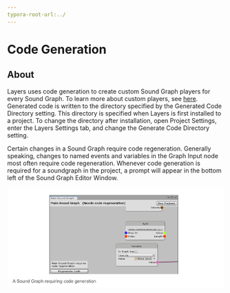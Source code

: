 ```yaml
---
typora-root-url:../
---
```


# Code Generation

## About

Layers uses code generation to create custom Sound Graph players for every Sound Graph. To learn more about custom players, see [here](/Docs/Layers-Key-Concepts/Sound-Graph-Playback). Generated code is written to the directory specified by the Generated Code Directory setting. This directory is specified when Layers is first installed to a project. To change the directory after installation, open Project Settings, enter the Layers Settings tab, and change the Generate Code Directory setting.

Certain changes in a Sound Graph require code regeneration. Generally speaking, changes to named events and variables in the Graph Input node most often require code regeneration. Whenever code generation is required for a soundgraph in the project, a prompt will appear in the bottom left of the Sound Graph Editor Window.

![CodeGenerationExample.png](/IMG/CodeGenerationExample.png)
